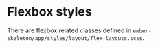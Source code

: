 # Flexbox styles

There are flexbox related classes defined in `ember-skeleton/app/styles/layout/flex-layouts.scss`.